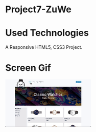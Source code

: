 # Project7-ZuWe

<h1>Used Technologies</h1>

A Responsive HTML5, CSS3 Project.

<h1>Screen Gif</h1>

![](ZuWe.gif)
